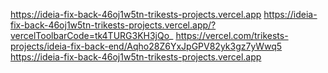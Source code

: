 https://ideia-fix-back-46oj1w5tn-trikests-projects.vercel.app
https://ideia-fix-back-46oj1w5tn-trikests-projects.vercel.app/?vercelToolbarCode=tk4TURG3KH3jQo_
https://vercel.com/trikests-projects/ideia-fix-back-end/Aqho28Z6YxJpGPV82yk3gz7yWwq5
https://ideia-fix-back-46oj1w5tn-trikests-projects.vercel.app
